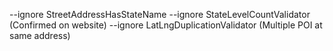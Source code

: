 --ignore StreetAddressHasStateName --ignore StateLevelCountValidator (Confirmed on website)
--ignore LatLngDuplicationValidator (Multiple POI at same address)
